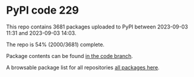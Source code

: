 # PyPI code 229

This repo contains 3681 packages uploaded to PyPI between 
2023-09-03 11:31 and 2023-09-03 14:03.

The repo is 54% (2000/3681) complete.

Package contents can be found [in the code branch](https://github.com/pypi-data/pypi-mirror-229/tree/code/packages).

A browsable package list for all repositories [all packages here](https://pypi-data.github.io/website/repositories/pypi-mirror-229).


